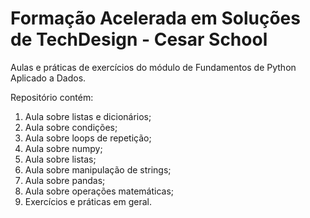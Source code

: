 # Formação Acelerada em Soluções de TechDesign - Cesar School
Aulas e práticas de exercícios do módulo de Fundamentos de Python Aplicado a Dados.

Repositório contém:

1. Aula sobre listas e dicionários;
2. Aula sobre condições;
3. Aula sobre loops de repetição;
4. Aula sobre numpy;
5. Aula sobre listas;
6. Aula sobre manipulação de strings;
7. Aula sobre pandas;
8. Aula sobre operações matemáticas;
9. Exercícios e práticas em geral.

